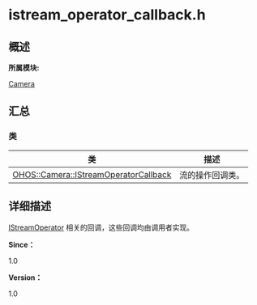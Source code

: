# istream_operator_callback.h


## **概述**

**所属模块:**

[Camera](_camera.md)


## **汇总**


### 类

  | 类 | 描述 | 
| -------- | -------- |
| [OHOS::Camera::IStreamOperatorCallback](_o_h_o_s_1_1_camera_1_1_i_stream_operator_callback.md) | 流的操作回调类。 | 


## **详细描述**

[IStreamOperator](istream__operator_8h.md) 相关的回调，这些回调均由调用者实现。

**Since：**

1.0

**Version：**

1.0
